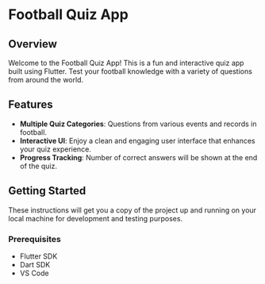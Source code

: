 # Football Quiz App

## Overview
Welcome to the Football Quiz App! This is a fun and interactive quiz app built using Flutter. Test your football knowledge with a variety of questions from around the world.

## Features
- **Multiple Quiz Categories**: Questions from various events and records in football.
- **Interactive UI**: Enjoy a clean and engaging user interface that enhances your quiz experience.
- **Progress Tracking**: Number of correct answers will be shown at the end of the quiz.

## Getting Started
These instructions will get you a copy of the project up and running on your local machine for development and testing purposes.

### Prerequisites
- Flutter SDK
- Dart SDK
- VS Code
